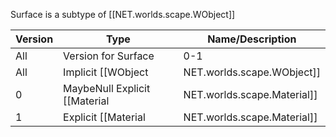 Surface is a subtype of [[NET.worlds.scape.WObject]]

| Version | Type | Name/Description |
| --- | --- | --- |
| All | Version for Surface | 0-1 |
| All | Implicit [[WObject|NET.worlds.scape.WObject]] | WObject |
| 0 | MaybeNull Explicit [[Material|NET.worlds.scape.Material]] | Material |
| 1 | Explicit [[Material|NET.worlds.scape.Material]] | Material |